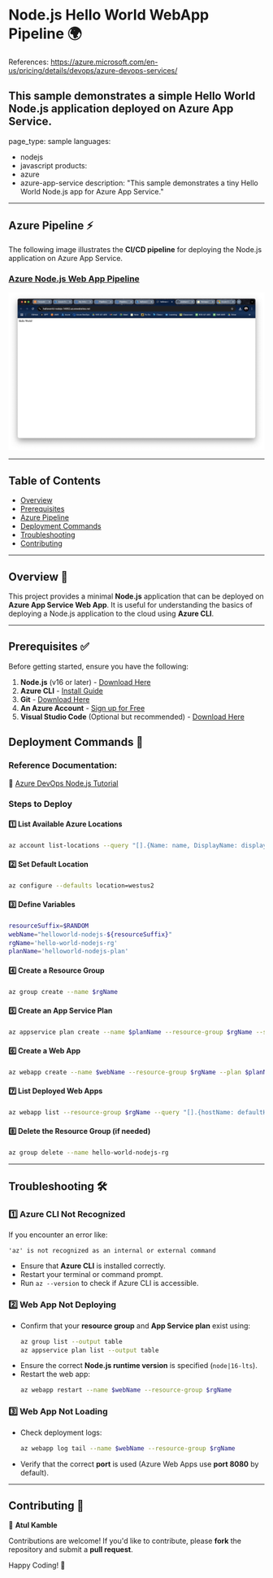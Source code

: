 # Node.js Hello World WebApp Pipeline 🌍

References: https://azure.microsoft.com/en-us/pricing/details/devops/azure-devops-services/

This sample demonstrates a simple **Hello World** Node.js application deployed on **Azure App Service**.
---
page_type: sample
languages:
- nodejs
- javascript
products:
- azure
- azure-app-service
description: "This sample demonstrates a tiny Hello World Node.js app for Azure App Service."

---

## Azure Pipeline ⚡

The following image illustrates the **CI/CD pipeline** for deploying the Node.js application on Azure App Service.

### [Azure Node.js Web App Pipeline](https://raw.githubusercontent.com/atulkamble/azure-nodejs-webapp-pipeline/tree/main/azure-nodejs-webapp-pipeline.png)

<img width="953" alt="Azure Node.js Pipeline" src="https://github.com/atulkamble/azure-nodejs-webapp-pipeline/blob/main/azure-nodejs-webapp-pipeline.png" />

---

## Table of Contents
- [Overview](#overview)
- [Prerequisites](#prerequisites)
- [Azure Pipeline](#azure-pipeline)
- [Deployment Commands](#deployment-commands)
- [Troubleshooting](#troubleshooting)
- [Contributing](#contributing)

---

## Overview 📌

This project provides a minimal **Node.js** application that can be deployed on **Azure App Service Web App**. It is useful for understanding the basics of deploying a Node.js application to the cloud using **Azure CLI**.

---

## Prerequisites ✅

Before getting started, ensure you have the following:

1. **Node.js** (v16 or later) - [Download Here](https://nodejs.org/)
2. **Azure CLI** - [Install Guide](https://learn.microsoft.com/en-us/cli/azure/install-azure-cli)
3. **Git** - [Download Here](https://git-scm.com/)
4. **An Azure Account** - [Sign up for Free](https://azure.microsoft.com/free/)
5. **Visual Studio Code** (Optional but recommended) - [Download Here](https://code.visualstudio.com/)



## Deployment Commands 🚀

### Reference Documentation:  
📖 [Azure DevOps Node.js Tutorial](https://learn.microsoft.com/en-us/azure/devops/pipelines/ecosystems/nodejs-tutorial?view=azure-devops)

### Steps to Deploy

#### 1️⃣ List Available Azure Locations
```sh
az account list-locations --query "[].{Name: name, DisplayName: displayName}" --output table
```

#### 2️⃣ Set Default Location
```sh
az configure --defaults location=westus2
```

#### 3️⃣ Define Variables
```sh
resourceSuffix=$RANDOM
webName="helloworld-nodejs-${resourceSuffix}"
rgName='hello-world-nodejs-rg'
planName='helloworld-nodejs-plan'
```

#### 4️⃣ Create a Resource Group
```sh
az group create --name $rgName
```

#### 5️⃣ Create an App Service Plan
```sh
az appservice plan create --name $planName --resource-group $rgName --sku B1 --is-linux
```

#### 6️⃣ Create a Web App
```sh
az webapp create --name $webName --resource-group $rgName --plan $planName --runtime "node|16-lts"
```

#### 7️⃣ List Deployed Web Apps
```sh
az webapp list --resource-group $rgName --query "[].{hostName: defaultHostName, state: state}" --output table
```

#### 8️⃣ Delete the Resource Group (if needed)
```sh
az group delete --name hello-world-nodejs-rg
```

---

## Troubleshooting 🛠️

### 1️⃣ Azure CLI Not Recognized
If you encounter an error like:
```
'az' is not recognized as an internal or external command
```
- Ensure that **Azure CLI** is installed correctly.
- Restart your terminal or command prompt.
- Run `az --version` to check if Azure CLI is accessible.

### 2️⃣ Web App Not Deploying
- Confirm that your **resource group** and **App Service plan** exist using:
  ```sh
  az group list --output table
  az appservice plan list --output table
  ```
- Ensure the correct **Node.js runtime version** is specified (`node|16-lts`).
- Restart the web app:
  ```sh
  az webapp restart --name $webName --resource-group $rgName
  ```

### 3️⃣ Web App Not Loading
- Check deployment logs:
  ```sh
  az webapp log tail --name $webName --resource-group $rgName
  ```
- Verify that the correct **port** is used (Azure Web Apps use **port 8080** by default).

---

## Contributing 🤝

👤 **Atul Kamble**  

Contributions are welcome! If you'd like to contribute, please **fork** the repository and submit a **pull request**.

Happy Coding! 🚀


